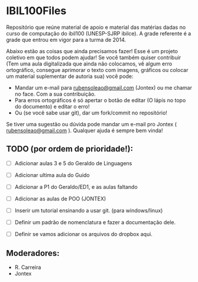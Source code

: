 # IBIL100Files
Repositório que reúne material de apoio e material das matérias dadas no curso de computação do ibil100 (UNESP-SJRP ibilce). A grade referente é a grade que entrou em vigor para a turma de 2014.

Abaixo estão as coisas que ainda precisamos fazer! Esse é um projeto coletivo em que todos podem ajudar! Se você  também quiser contribuir (Tem uma aula digitalizada que ainda não colocamos, vê algum erro ortográfico, consegue aprimorar o texto com imagens, gráficos ou colocar um material suplementar de autoria sua) você pode:
- Mandar um e-mail para rubensoleao@gmail.com (Jontex) ou me chamar no face. Com a sua contribuição.
- Para erros ortográficos é só apertar o botão de editar (O lápis no topo do documento) e editar o erro!
- Ou (se você sabe usar git), dar um fork/commit no repositório!

Se tiver uma sugestão ou dúvida pode mandar um e-mail pro Jontex ( rubensoleao@gmail.com ).
Qualquer ajuda é sempre bem vinda!


## TODO (por ordem de prioridade!):

- [ ] Adicionar aulas 3 e 5 do Geraldo de Linguagens
- [ ] Adicionar ultima aula do Guido
- [ ] Adicionar a P1 do Geraldo/ED1, e as aulas faltando
- [ ] Adicionar as aulas de POO (JONTEX)

- [ ] Inserir um tutorial ensinando a usar git. (para windows/linux)
- [ ] Definir um padrão de nomenclatura e fazer a documentação dele.
- [ ] Definir se vamos adicionar os arquivos do dropbox aqui.

## Moderadores:
 - R. Carreira
 - Jontex
